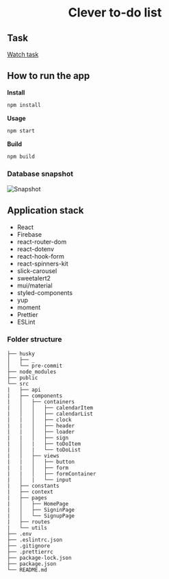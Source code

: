 <h1 align="center">Clever to-do list</h1>

## Task

<a href="https://drive.google.com/file/d/18I1PxOxZn2lwm__YeOtMNoWeiXygKwwN/view">Watch task</a>

## How to run the app

**Install**

```sh
npm install
```

**Usage**

```sh
npm start
```

**Build**

```sh
npm build
```

### Database snapshot

![Snapshot](https://user-images.githubusercontent.com/101280736/212855117-331c1e8f-28d1-49aa-a4c1-8298a382fb38.JPG)

## Application stack

- React
- Firebase
- react-router-dom
- react-dotenv
- react-hook-form
- react-spinners-kit
- slick-carousel
- sweetalert2
- mui/material
- styled-components
- yup
- moment
- Prettier
- ESLint

### Folder structure

```
├── husky
│   ├── _
│   └── pre-commit
├── node_modules
├── public
└── src
|   ├── api
|   ├── components
|   │   ├── containers
|   │   │   ├── calendarItem
|   │   │   ├── calendarList
|   |   │   ├── clock
|   |   │   ├── header
|   |   │   ├── loader
|   |   │   ├── sign
|   │   |   ├── toDoItem
|   │   |   └── toDoList
|   │   ├── views
|   |   │   ├── button
|   |   │   ├── form
|   |   │   ├── formContainer
|   │   |   └── input
|   ├── constants
|   ├── context
|   ├── pages
|   │   ├── HomePage
|   │   ├── SigninPage
|   │   └── SignupPage
|   ├── routes
|   └── utils
├── .env
├── .eslintrc.json
├── .gitignore
├── .prettierrc
├── package-lock.json
├── package.json
└── README.md
```
